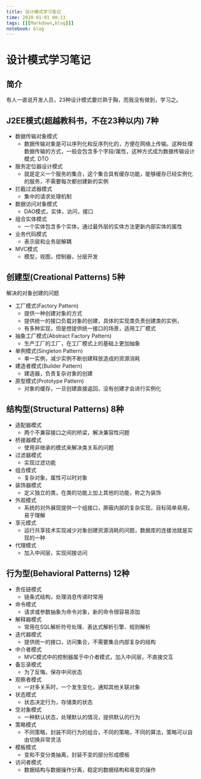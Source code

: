 ```yaml
---
title: 设计模式学习笔记
time: 2020-01-01 00:13
tags: [[[Markdown,blog]]]
notebook: blog
---
```


# 设计模式学习笔记


## 简介

有人一直说开发人员，23种设计模式要烂熟于胸，而我没有做到，学习之。

## J2EE模式(超越教科书，不在23种以内) 7种

- 数据传输对象模式
    - 数据传输对象是可以序列化和反序列化的，方便在网络上传输。这种处理数据传输的方式，一般会包含多个字段/属性，这种方式成为数据传输设计模式. DTO
- 服务定位器设计模式
    - 就是定义一个服务的集合，这个集合具有缓存功能，能够缓存已经实例化的服务，不需要每次都创建新的实例
- 拦截过滤器模式
    - 集中的请求处理机制
- 数据访问对象模式
    - DAO模式，实体，访问，接口
- 组合实体模式
    - 一个实体包含多个实体，通过最外层的实体方法更新内部实体的属性
- 业务代码模式
    - 表示层和业务层解耦
- MVC模式
    - 模型，视图，控制器，分层开发

## 创建型(Creational Patterns) 5种

解决的对象创建的问题

- 工厂模式(Factory Pattern)
    - 提供一种创建对象的方式
    - 提供统一的接口负载对象的创建，具体的实现类负责创建类的实例，
    - 有多种实现，但是想提供统一接口的场景，适用工厂模式
- 抽象工厂模式(Abstract Factory Pattern)
    - 生产工厂的工厂，在工厂模式上的基础上更加抽象
- 单例模式(Singleton Pattern)
    - 单一实例，减少实例不断创建释放造成的资源消耗
- 建造者模式(Builder Pattern)
    - 建造器，负责复杂对象的创建
- 原型模式(Prototype Pattern)
    - 对象的缓存，一旦创建直接返回，没有创建才会进行实例化

## 结构型(Structural Patterns) 8种

- 适配器模式
    - 两个不兼容接口之间的桥梁，解决兼容性问题
- 桥接器模式
    - 使用非继承的模式来解决类关系的问题
- 过滤器模式
    - 实现过滤功能
- 组合模式
    - 复杂对象，属性可以时对象
- 装饰器模式
    - 定义独立的类，在类的功能上加上其他的功能，称之为装饰
- 外观模式
    - 系统的对外展现提供一个组接口，屏蔽内部的复杂实现，目标简单易用，易于理解
- 享元模式
    - 运行共享技术实现减少对象创建资源消耗的问题，数据库的连接池就是实现的一种
- 代理模式
    - 加入中间层，实现间接访问

## 行为型(Behavioral Patterns) 12种

- 责任链模式
    - 链条式结构，处理消息传递时常用
- 命令模式
    - 请求或参数抽象为命令对象，新的命令很容易添加
- 解释器模式
    - 常用在SQL解析符号处理、表达式解析引擎、规则解析
- 迭代器模式
    - 提供统一的接口，访问集合，不需要集合内部复杂的结构
- 中介者模式
    - MVC模式中的控制器属于中介者模式，加入中间层，不直接交互
- 备忘录模式
    - 为了反悔，保存中间状态
- 观察者模式
    - 一对多关系时，一个发生变化，通知其他关联对象
- 状态模式
    - 状态决定行为，存储类的状态
- 空对象模式
    - 一种默认状态，处理默认的情况，提供默认的行为
- 策略模式
    - 不同策略，封装不同行为的组合，不同的策略，不同的算法，策略可以自由切换非常灵活
- 模板模式
    - 变和不变分类抽离，封装不变的部分形成模板
- 访问者模式
    - 数据结构与数据操作分离，稳定的数据结构和易变的操作



